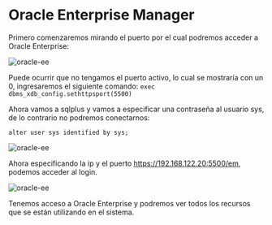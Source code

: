 # Oracle Enterprise Manager

Primero comenzaremos mirando el puerto por el cual podremos acceder a Oracle Enterprise:

![oracle-ee](/img/alumno4/oracle-express-1.png)

Puede ocurrir que no tengamos el puerto activo, lo cual se mostraría con un 0, ingresaremos el siguiente comando:
`exec dbms_xdb_config.sethttpsport(5500)`

Ahora vamos a sqlplus y vamos a especificar una contraseña al usuario sys, de lo contrario no podremos conectarnos:

`alter user sys identified by sys;`

![oracle-ee](/img/alumno4/oracle-express-2.png)

Ahora especificando la ip y el puerto https://192.168.122.20:5500/em, podemos acceder al login.


![oracle-ee](/img/alumno4/oracle-express-3.png)

Tenemos acceso a Oracle Enterprise y podremos ver todos los recursos que se están utilizando en el sistema.